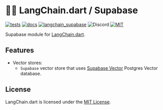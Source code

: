 # 🦜️🔗 LangChain.dart / Supabase

[![tests](https://img.shields.io/github/actions/workflow/status/davidmigloz/langchain_dart/test.yaml?logo=github&label=tests)](https://github.com/davidmigloz/langchain_dart/actions/workflows/test.yaml)
[![docs](https://img.shields.io/github/actions/workflow/status/davidmigloz/langchain_dart/pages%2Fpages-build-deployment?logo=github&label=docs)](https://github.com/davidmigloz/langchain_dart/actions/workflows/pages/pages-build-deployment)
[![langchain_supabase](https://img.shields.io/pub/v/langchain_supabase.svg)](https://pub.dev/packages/langchain_supabase)
![Discord](https://img.shields.io/discord/1123158322812555295?label=discord)
[![MIT](https://img.shields.io/badge/license-MIT-purple.svg)](https://github.com/davidmigloz/langchain_dart/blob/main/LICENSE)

Supabase module for [LangChain.dart](https://github.com/davidmigloz/langchain_dart).

## Features

- Vector stores:
    * `Supabase` vector store that uses [Supabase Vector](https://supabase.com/vector)
    Postgres Vector database.

## License

LangChain.dart is licensed under the
[MIT License](https://github.com/davidmigloz/langchain_dart/blob/main/LICENSE).
